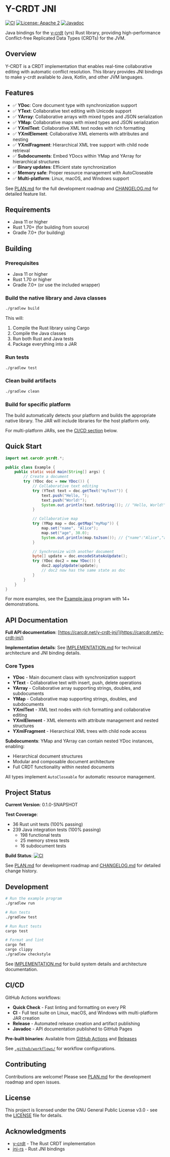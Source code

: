 # Y-CRDT JNI

[![CI](https://github.com/edpaget/y-crdt-jni/actions/workflows/ci.yml/badge.svg)](https://github.com/edpaget/y-crdt-jni/actions/workflows/ci.yml)
[![License: Apache 2](https://img.shields.io/badge/license-Apache%202-blue.svg)](LICENSE)
[![Javadoc](https://img.shields.io/badge/javadoc-latest-blue.svg)](https://carcdr.net/y-crdt-jni/)

Java bindings for the [y-crdt](https://github.com/y-crdt/y-crdt) (yrs) Rust library, providing high-performance Conflict-free Replicated Data Types (CRDTs) for the JVM.

## Overview

Y-CRDT is a CRDT implementation that enables real-time collaborative editing with automatic conflict resolution. This library provides JNI bindings to make y-crdt available to Java, Kotlin, and other JVM languages.

## Features

- ✅ **YDoc**: Core document type with synchronization support
- ✅ **YText**: Collaborative text editing with Unicode support
- ✅ **YArray**: Collaborative arrays with mixed types and JSON serialization
- ✅ **YMap**: Collaborative maps with mixed types and JSON serialization
- ✅ **YXmlText**: Collaborative XML text nodes with rich formatting
- ✅ **YXmlElement**: Collaborative XML elements with attributes and nesting
- ✅ **YXmlFragment**: Hierarchical XML tree support with child node retrieval
- ✅ **Subdocuments**: Embed YDocs within YMap and YArray for hierarchical structures
- ✅ **Binary updates**: Efficient state synchronization
- ✅ **Memory safe**: Proper resource management with AutoCloseable
- ✅ **Multi-platform**: Linux, macOS, and Windows support

See [PLAN.md](PLAN.md) for the full development roadmap and [CHANGELOG.md](CHANGELOG.md) for detailed feature list.

## Requirements

- Java 11 or higher
- Rust 1.70+ (for building from source)
- Gradle 7.0+ (for building)

## Building

### Prerequisites

- Java 11 or higher
- Rust 1.70 or higher
- Gradle 7.0+ (or use the included wrapper)

### Build the native library and Java classes

```bash
./gradlew build
```

This will:
1. Compile the Rust library using Cargo
2. Compile the Java classes
3. Run both Rust and Java tests
4. Package everything into a JAR

### Run tests

```bash
./gradlew test
```

### Clean build artifacts

```bash
./gradlew clean
```

### Build for specific platform

The build automatically detects your platform and builds the appropriate native library. The JAR will include libraries for the host platform only.

For multi-platform JARs, see the [CI/CD section](#cicd) below.

## Quick Start

```java
import net.carcdr.ycrdt.*;

public class Example {
    public static void main(String[] args) {
        // Create a document
        try (YDoc doc = new YDoc()) {
            // Collaborative text editing
            try (YText text = doc.getText("myText")) {
                text.push("Hello, ");
                text.push("World!");
                System.out.println(text.toString()); // "Hello, World!"
            }

            // Collaborative map
            try (YMap map = doc.getMap("myMap")) {
                map.set("name", "Alice");
                map.set("age", 30.0);
                System.out.println(map.toJson()); // {"name":"Alice","age":30.0}
            }

            // Synchronize with another document
            byte[] update = doc.encodeStateAsUpdate();
            try (YDoc doc2 = new YDoc()) {
                doc2.applyUpdate(update);
                // doc2 now has the same state as doc
            }
        }
    }
}
```

For more examples, see the [Example.java](src/main/java/net/carcdr/ycrdt/Example.java) program with 14+ demonstrations.

## API Documentation

**Full API documentation**: [https://carcdr.net/y-crdt-jni/](https://carcdr.net/y-crdt-jni/)

**Implementation details**: See [IMPLEMENTATION.md](IMPLEMENTATION.md) for technical architecture and JNI binding details.

### Core Types

- **YDoc** - Main document class with synchronization support
- **YText** - Collaborative text with insert, push, delete operations
- **YArray** - Collaborative array supporting strings, doubles, and subdocuments
- **YMap** - Collaborative map supporting strings, doubles, and subdocuments
- **YXmlText** - XML text nodes with rich formatting and collaborative editing
- **YXmlElement** - XML elements with attribute management and nested structures
- **YXmlFragment** - Hierarchical XML trees with child node access

**Subdocuments**: YMap and YArray can contain nested YDoc instances, enabling:
- Hierarchical document structures
- Modular and composable document architecture
- Full CRDT functionality within nested documents

All types implement `AutoCloseable` for automatic resource management.

## Project Status

**Current Version**: 0.1.0-SNAPSHOT

**Test Coverage**:
- 36 Rust unit tests (100% passing)
- 239 Java integration tests (100% passing)
  - 198 functional tests
  - 25 memory stress tests
  - 16 subdocument tests

**Build Status**: [![CI](https://github.com/edpaget/y-crdt-jni/actions/workflows/ci.yml/badge.svg)](https://github.com/edpaget/y-crdt-jni/actions/workflows/ci.yml)

See [PLAN.md](PLAN.md) for development roadmap and [CHANGELOG.md](CHANGELOG.md) for detailed change history.

## Development

```bash
# Run the example program
./gradlew run

# Run tests
./gradlew test

# Run Rust tests
cargo test

# Format and lint
cargo fmt
cargo clippy
./gradlew checkstyle
```

See [IMPLEMENTATION.md](IMPLEMENTATION.md) for build system details and architecture documentation.

## CI/CD

GitHub Actions workflows:
- **Quick Check** - Fast linting and formatting on every PR
- **CI** - Full test suite on Linux, macOS, and Windows with multi-platform JAR creation
- **Release** - Automated release creation and artifact publishing
- **Javadoc** - API documentation published to GitHub Pages

**Pre-built binaries**: Available from [GitHub Actions](https://github.com/edpaget/y-crdt-jni/actions) and [Releases](https://github.com/edpaget/y-crdt-jni/releases)

See [`.github/workflows/`](.github/workflows/) for workflow configurations.

## Contributing

Contributions are welcome! Please see [PLAN.md](PLAN.md) for the development roadmap and open issues.

## License

This project is licensed under the GNU General Public License v3.0 - see the [LICENSE](LICENSE) file for details.

## Acknowledgments

- [y-crdt](https://github.com/y-crdt/y-crdt) - The Rust CRDT implementation
- [jni-rs](https://github.com/jni-rs/jni-rs) - Rust JNI bindings
